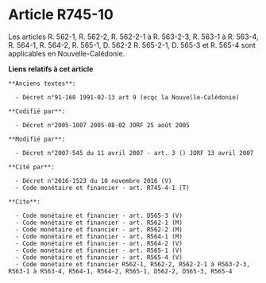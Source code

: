 # Article R745-10

Les articles R. 562-1, R. 562-2, R. 562-2-1 à R. 563-2-3, R. 563-1 à R. 563-4, R. 564-1, R. 564-2, R. 565-1, D. 562-2 R.
565-2-1, D. 565-3 et R. 565-4 sont applicables en Nouvelle-Calédonie.

**Liens relatifs à cet article**

	**Anciens textes**:

	  - Décret n°91-160 1991-02-13 art 9 (ecqc la Nouvelle-Calédonie)

	**Codifié par**:

	  - Décret n°2005-1007 2005-08-02 JORF 25 août 2005

	**Modifié par**:

	  - Décret n°2007-545 du 11 avril 2007 - art. 3 () JORF 13 avril 2007

	**Cité par**:

	  - Décret n°2016-1523 du 10 novembre 2016 (V)
	  - Code monétaire et financier - art. R745-4-1 (T)

	**Cite**:

	  - Code monétaire et financier - art. D565-3 (V)
	  - Code monétaire et financier - art. R562-1 (M)
	  - Code monétaire et financier - art. R562-2 (M)
	  - Code monétaire et financier - art. R564-1 (M)
	  - Code monétaire et financier - art. R564-2 (V)
	  - Code monétaire et financier - art. R565-1 (V)
	  - Code monétaire et financier - art. R565-4 (V)
	  - Code monétaire et financier R562-1, R562-2, R562-2-1 à R563-2-3, R563-1 à R563-4, R564-1, R564-2, R565-1, D562-2, D565-3, R565-4
